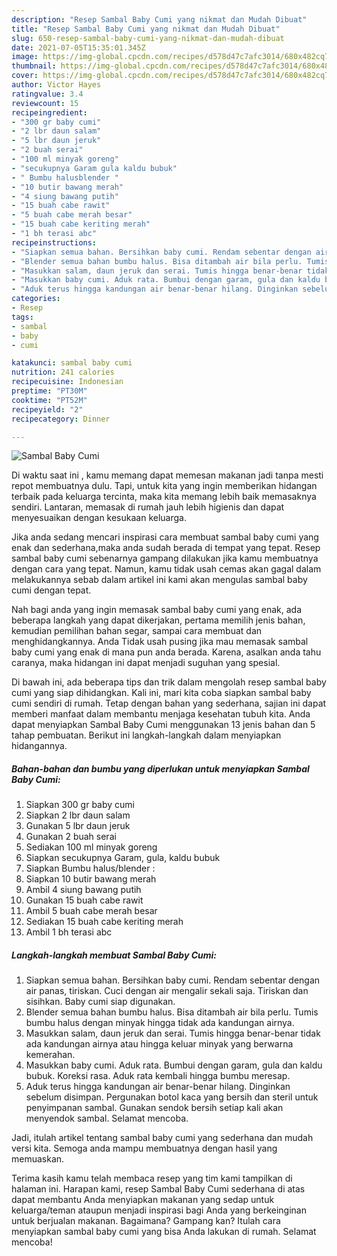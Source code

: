 ```yaml
---
description: "Resep Sambal Baby Cumi yang nikmat dan Mudah Dibuat"
title: "Resep Sambal Baby Cumi yang nikmat dan Mudah Dibuat"
slug: 650-resep-sambal-baby-cumi-yang-nikmat-dan-mudah-dibuat
date: 2021-07-05T15:35:01.345Z
image: https://img-global.cpcdn.com/recipes/d578d47c7afc3014/680x482cq70/sambal-baby-cumi-foto-resep-utama.jpg
thumbnail: https://img-global.cpcdn.com/recipes/d578d47c7afc3014/680x482cq70/sambal-baby-cumi-foto-resep-utama.jpg
cover: https://img-global.cpcdn.com/recipes/d578d47c7afc3014/680x482cq70/sambal-baby-cumi-foto-resep-utama.jpg
author: Victor Hayes
ratingvalue: 3.4
reviewcount: 15
recipeingredient:
- "300 gr baby cumi"
- "2 lbr daun salam"
- "5 lbr daun jeruk"
- "2 buah serai"
- "100 ml minyak goreng"
- "secukupnya Garam gula kaldu bubuk"
- " Bumbu halusblender "
- "10 butir bawang merah"
- "4 siung bawang putih"
- "15 buah cabe rawit"
- "5 buah cabe merah besar"
- "15 buah cabe keriting merah"
- "1 bh terasi abc"
recipeinstructions:
- "Siapkan semua bahan. Bersihkan baby cumi. Rendam sebentar dengan air panas, tiriskan. Cuci dengan air mengalir sekali saja. Tiriskan dan sisihkan. Baby cumi siap digunakan."
- "Blender semua bahan bumbu halus. Bisa ditambah air bila perlu. Tumis bumbu halus dengan minyak hingga tidak ada kandungan airnya."
- "Masukkan salam, daun jeruk dan serai. Tumis hingga benar-benar tidak ada kandungan airnya atau hingga keluar minyak yang berwarna kemerahan."
- "Masukkan baby cumi. Aduk rata. Bumbui dengan garam, gula dan kaldu bubuk. Koreksi rasa. Aduk rata kembali hingga bumbu meresap."
- "Aduk terus hingga kandungan air benar-benar hilang. Dinginkan sebelum disimpan. Pergunakan botol kaca yang bersih dan steril untuk penyimpanan sambal. Gunakan sendok bersih setiap kali akan menyendok sambal. Selamat mencoba."
categories:
- Resep
tags:
- sambal
- baby
- cumi

katakunci: sambal baby cumi 
nutrition: 241 calories
recipecuisine: Indonesian
preptime: "PT30M"
cooktime: "PT52M"
recipeyield: "2"
recipecategory: Dinner

---
```



![Sambal Baby Cumi](https://img-global.cpcdn.com/recipes/d578d47c7afc3014/680x482cq70/sambal-baby-cumi-foto-resep-utama.jpg)

Di waktu  saat ini , kamu memang dapat memesan makanan jadi tanpa mesti repot membuatnya dulu. Tapi, untuk kita yang ingin memberikan hidangan terbaik pada keluarga tercinta, maka kita memang lebih baik memasaknya sendiri. Lantaran, memasak di rumah jauh lebih higienis dan dapat menyesuaikan dengan kesukaan keluarga.

Jika anda sedang mencari inspirasi cara membuat sambal baby cumi yang enak dan sederhana,maka anda sudah berada di tempat yang tepat. Resep sambal baby cumi  sebenarnya gampang dilakukan jika kamu membuatnya dengan cara yang tepat. Namun, kamu tidak usah cemas akan gagal dalam melakukannya 
sebab dalam artikel ini kami akan mengulas sambal baby cumi dengan tepat.  



Nah bagi anda yang ingin memasak sambal baby cumi yang enak, ada beberapa langkah yang dapat dikerjakan, pertama memilih jenis bahan, kemudian pemilihan bahan segar, sampai cara membuat dan menghidangkannya. Anda Tidak usah pusing jika mau memasak sambal baby cumi yang enak di mana pun anda berada. Karena, asalkan anda  tahu caranya, maka hidangan ini dapat menjadi suguhan yang spesial.

Di bawah ini, ada beberapa tips dan trik dalam mengolah resep sambal baby cumi yang siap dihidangkan. Kali ini, mari kita coba siapkan sambal baby cumi sendiri di rumah. Tetap dengan bahan yang sederhana, sajian ini dapat memberi manfaat dalam membantu menjaga kesehatan tubuh kita. Anda dapat menyiapkan Sambal Baby Cumi menggunakan 13 jenis bahan dan 5 tahap pembuatan. Berikut ini langkah-langkah dalam menyiapkan hidangannya.

<!--inarticleads1-->

##### Bahan-bahan dan bumbu yang diperlukan untuk menyiapkan Sambal Baby Cumi:

1. Siapkan 300 gr baby cumi
1. Siapkan 2 lbr daun salam
1. Gunakan 5 lbr daun jeruk
1. Gunakan 2 buah serai
1. Sediakan 100 ml minyak goreng
1. Siapkan secukupnya Garam, gula, kaldu bubuk
1. Siapkan  Bumbu halus/blender :
1. Siapkan 10 butir bawang merah
1. Ambil 4 siung bawang putih
1. Gunakan 15 buah cabe rawit
1. Ambil 5 buah cabe merah besar
1. Sediakan 15 buah cabe keriting merah
1. Ambil 1 bh terasi abc




<!--inarticleads2-->

##### Langkah-langkah membuat Sambal Baby Cumi:

1. Siapkan semua bahan. Bersihkan baby cumi. Rendam sebentar dengan air panas, tiriskan. Cuci dengan air mengalir sekali saja. Tiriskan dan sisihkan. Baby cumi siap digunakan.
1. Blender semua bahan bumbu halus. Bisa ditambah air bila perlu. Tumis bumbu halus dengan minyak hingga tidak ada kandungan airnya.
1. Masukkan salam, daun jeruk dan serai. Tumis hingga benar-benar tidak ada kandungan airnya atau hingga keluar minyak yang berwarna kemerahan.
1. Masukkan baby cumi. Aduk rata. Bumbui dengan garam, gula dan kaldu bubuk. Koreksi rasa. Aduk rata kembali hingga bumbu meresap.
1. Aduk terus hingga kandungan air benar-benar hilang. Dinginkan sebelum disimpan. Pergunakan botol kaca yang bersih dan steril untuk penyimpanan sambal. Gunakan sendok bersih setiap kali akan menyendok sambal. Selamat mencoba.




Jadi, itulah artikel tentang  sambal baby cumi  yang sederhana dan mudah versi kita. Semoga anda mampu membuatnya dengan hasil yang memuaskan. 

Terima kasih kamu telah membaca resep yang tim kami tampilkan di halaman ini. Harapan kami, resep  Sambal Baby Cumi sederhana di atas dapat membantu Anda menyiapkan makanan yang sedap untuk keluarga/teman ataupun menjadi inspirasi bagi Anda yang berkeinginan untuk berjualan makanan. Bagaimana? Gampang kan? Itulah cara menyiapkan sambal baby cumi yang bisa Anda lakukan di rumah. Selamat mencoba!

